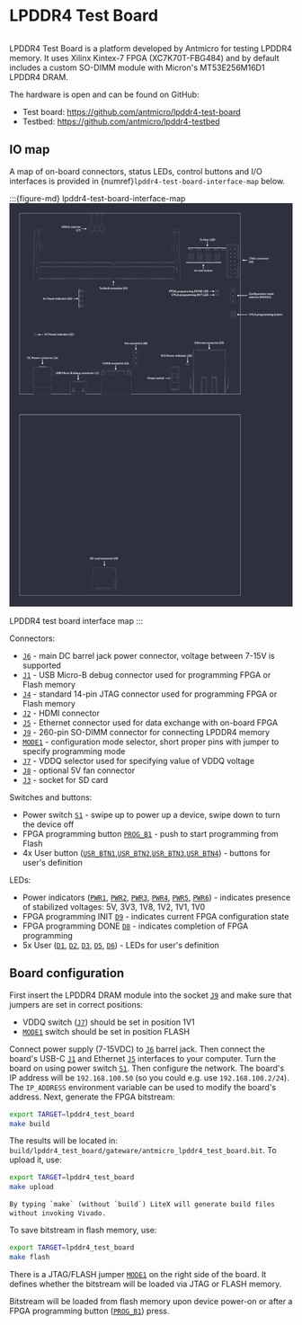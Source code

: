 # LPDDR4 Test Board

```{image} images/lpddr4-test-board.jpg
```

LPDDR4 Test Board is a platform developed by Antmicro for testing LPDDR4 memory.
It uses Xilinx Kintex-7 FPGA (XC7K70T-FBG484) and by default includes a custom SO-DIMM module with Micron's MT53E256M16D1 LPDDR4 DRAM.

The hardware is open and can be found on GitHub:

- Test board: <https://github.com/antmicro/lpddr4-test-board>
- Testbed: <https://github.com/antmicro/lpddr4-testbed>

## IO map
A map of on-board connectors, status LEDs, control buttons and I/O interfaces is provided in {numref}`lpddr4-test-board-interface-map` below.

:::{figure-md} lpddr4-test-board-interface-map
![](images/lpddr4-test-board-descriptions.png)

LPDDR4 test board interface map
:::

Connectors:
* [`J6`](#lpddr4-test-board_J6) - main DC barrel jack power connector, voltage between 7-15V is supported
* [`J1`](#lpddr4-test-board_J1) - USB Micro-B debug connector used for programming FPGA or Flash memory
* [`J4`](#lpddr4-test-board_J4) - standard 14-pin JTAG connector used for programming FPGA or Flash memory
* [`J2`](#lpddr4-test-board_J2) - HDMI connector
* [`J5`](#lpddr4-test-board_J5) - Ethernet connector used for data exchange with on-board FPGA
* [`J9`](#lpddr4-test-board_J9) - 260-pin SO-DIMM connector for connecting LPDDR4 memory
* [`MODE1`](#lpddr4-test-board_MODE1) - configuration mode selector, short proper pins with jumper to specify programming mode
* [`J7`](#lpddr4-test-board_J7) - VDDQ selector used for specifying value of VDDQ voltage
* [`J8`](#lpddr4-test-board_J8) - optional 5V fan connector
* [`J3`](#lpddr4-test-board_J3) - socket for SD card

Switches and buttons:
* Power switch [`S1`](#lpddr4-test-board_S1) - swipe up to power up a device, swipe down to turn the device off
* FPGA programming button [`PROG_B1`](#lpddr4-test-board_PROG_B1) - push to start programming from Flash
* 4x User button ([`USR_BTN1`](#lpddr4-test-board_USR_BTN1),[`USR_BTN2`](#lpddr4-test-board_USR_BTN2),[`USR_BTN3`](#lpddr4-test-board_USR_BTN3),[`USR_BTN4`](#lpddr4-test-board_USR_BTN4)) - buttons for user's definition

LEDs:
* Power indicators ([`PWR1`](#lpddr4-test-board_PWR1), [`PWR2`](#lpddr4-test-board_PWR2), [`PWR3`](#lpddr4-test-board_PWR3), [`PWR4`](#lpddr4-test-board_PWR4), [`PWR5`](#lpddr4-test-board_PWR5), [`PWR6`](#lpddr4-test-board_PWR6)) - indicates presence of stabilized voltages: 5V, 3V3, 1V8, 1V2, 1V1, 1V0
* FPGA programming INIT [`D9`](#lpddr4-test-board_D9) - indicates current FPGA configuration state
* FPGA programming DONE [`D8`](#lpddr4-test-board_D8) - indicates completion of FPGA programming
* 5x User ([`D1`](#lpddr4-test-board_D1), [`D2`](#lpddr4-test-board_D2), [`D3`](#lpddr4-test-board_D3), [`D5`](#lpddr4-test-board_D5), [`D6`](#lpddr4-test-board_D6)) - LEDs for user's definition

## Board configuration

First insert the LPDDR4 DRAM module into the socket [`J9`](#lpddr4-test-board_J9) and make sure that jumpers are set in correct positions:

- VDDQ switch ([`J7`](#lpddr4-test-board_J7)) should be set in position 1V1
- [`MODE1`](#lpddr4-test-board_MODE1) switch should be set in position FLASH

Connect power supply (7-15VDC) to [`J6`](#lpddr4-test-board_J6) barrel jack.
Then connect the board's USB-C [`J1`](#lpddr4-test-board_J1) and Ethernet [`J5`](#lpddr4-test-board_J5) interfaces to your computer.
Turn the board on using power switch [`S1`](#lpddr4-test-board_S1).
Then configure the network. The board's IP address will be `192.168.100.50` (so you could e.g. use `192.168.100.2/24`). The `IP_ADDRESS` environment variable can be used to modify the board's address.
Next, generate the FPGA bitstream:

```sh
export TARGET=lpddr4_test_board
make build
```

The results will be located in: `build/lpddr4_test_board/gateware/antmicro_lpddr4_test_board.bit`. To upload it, use:

```sh
export TARGET=lpddr4_test_board
make upload
```

```{note}
By typing `make` (without `build`) LiteX will generate build files without invoking Vivado.
```

To save bitstream in flash memory, use:

```sh
export TARGET=lpddr4_test_board
make flash
```

There is a JTAG/FLASH jumper [`MODE1`](#lpddr4-test-board_MODE1) on the right side of the board.
It defines whether the bitstream will be loaded via JTAG or FLASH memory.

Bitstream will be loaded from flash memory upon device power-on or after a FPGA programming button ([`PROG_B1`](#lpddr4-test-board_PROG_B1)) press.
